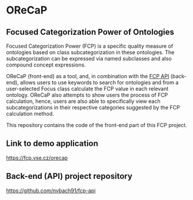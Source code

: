 # OReCaP
## Focused Categorization Power of Ontologies

Focused Categorization Power (FCP) is a specific quality measure of ontologies based on class subcategorization in these ontologies. The subcategorization can be expressed via named subclasses and also compound concept expressions.

OReCaP (front-end) as a tool, and, in combination with the [FCP API](https://github.com/nvbach91/fcp-api) (back-end), allows users to use keywords to search for ontologies and from a user-selected Focus class calculate the FCP value in each relevant ontology. OReCaP also attempts to show users the process of FCP calculation, hence, users are also able to specifically view each subcategorizations in their respective categories suggested by the FCP calculation method.

This repository contains the code of the front-end part of this FCP project.

## Link to demo application
https://fcp.vse.cz/orecap

## Back-end (API) project repository
https://github.com/nvbach91/fcp-api
